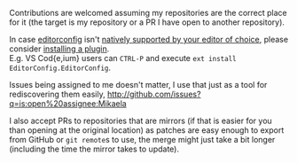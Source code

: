 Contributions are welcomed assuming my repositories are the correct place
for it (the target is my repository or a PR I have open to another repository).

In case [editorconfig](https://editorconfig.org/) isn't
[natively supported by your editor of choice](https://editorconfig.org/#pre-installed),
please consider [installing a plugin](https://editorconfig.org/#download).  
E.g. VS Cod{e,ium} users can `CTRL-P` and execute `ext install EditorConfig.EditorConfig`.

Issues being assigned to me doesn't matter, I use that just as a tool for
rediscovering them easily, http://github.com/issues?q=is:open%20assignee:Mikaela

I also accept PRs to repositories that are mirrors (if that is easier for you
than opening at the original location) as patches are easy enough to export
from GitHub or `git remote`s to use, the merge might just take a bit longer
(including the time the mirror takes to update).
